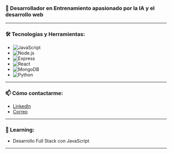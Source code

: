 

### 🚀 Desarrollador en Entrenamiento apasionado por la IA y el desarrollo web

---

### 🛠️ Tecnologías y Herramientas:

- ![JavaScript](https://img.shields.io/badge/-JavaScript-05122A?style=flat&logo=javascript)&nbsp;
- ![Node.js](https://img.shields.io/badge/-Node.js-05122A?style=flat&logo=node.js)&nbsp;
- ![Express](https://img.shields.io/badge/-Express-05122A?style=flat&logo=express)&nbsp;
- ![React](https://img.shields.io/badge/-React-05122A?style=flat&logo=react)&nbsp;
- ![MongoDB](https://img.shields.io/badge/-MongoDB-05122A?style=flat&logo=mongodb)&nbsp;
- ![Python](https://img.shields.io/badge/-Python-05122A?style=flat&logo=python)&nbsp;

---

### 📫 Cómo contactarme:

- [LinkedIn](https://www.linkedin.com)  
- [Correo](mailto:tuemail@example.com)

---

### 🌱 Learning:

- Desarrollo Full Stack con JavaScript

---



